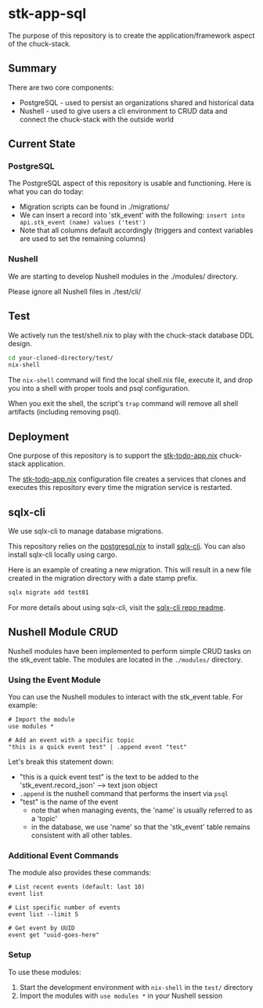 # stk-app-sql 

The purpose of this repository is to create the application/framework aspect of the chuck-stack.

## Summary

There are two core components:

- PostgreSQL - used to persist an organizations shared and historical data
- Nushell - used to give users a cli environment to CRUD data and connect the chuck-stack with the outside world

## Current State

### PostgreSQL

The PostgreSQL aspect of this repository is usable and functioning. Here is what you can do today:

- Migration scripts can be found in ./migrations/
- We can insert a record into 'stk_event' with the following: `insert into api.stk_event (name) values ('test')`
- Note that all columns default accordingly (triggers and context variables are used to set the remaining columns)

### Nushell

We are starting to develop Nushell modules in the ./modules/ directory.

Please ignore all Nushell files in ./test/cli/

## Test

We actively run the test/shell.nix to play with the chuck-stack database DDL design. 

```bash
cd your-cloned-directory/test/
nix-shell
```

The `nix-shell` command will find the local shell.nix file, execute it, and drop you into a shell with proper tools and psql configuration.

When you exit the shell, the script's `trap` command will remove all shell artifacts (including removing psql).

## Deployment

One purpose of this repository is to support the [stk-todo-app.nix](https://github.com/chuckstack/chuck-stack-nix/blob/main/nixos/stk-todo-app.nix) chuck-stack application. 

The [stk-todo-app.nix](https://github.com/chuckstack/chuck-stack-nix/blob/main/nixos/stk-todo-app.nix) configuration file creates a services that clones and executes this repository every time the migration service is restarted.

## sqlx-cli

We use sqlx-cli to manage database migrations.

This repository relies on the [postgresql.nix](https://github.com/chuckstack/chuck-stack-nix/blob/main/nixos/postgresql.nix) to install [sqlx-cli](https://github.com/launchbadge/sqlx/tree/main/sqlx-cli). You can also install sqlx-cli locally using cargo.

Here is an example of creating a new migration. This will result in a new file created in the migration directory with a date stamp prefix.

```bash
sqlx migrate add test01
```

For more details about using sqlx-cli, visit the [sqlx-cli repo readme](https://github.com/launchbadge/sqlx/tree/main/sqlx-cli).

## Nushell Module CRUD

Nushell modules have been implemented to perform simple CRUD tasks on the stk_event table. The modules are located in the `./modules/` directory.

### Using the Event Module

You can use the Nushell modules to interact with the stk_event table. For example:

```nu
# Import the module
use modules *

# Add an event with a specific topic
"this is a quick event test" | .append event "test"
```

Let's break this statement down:

- "this is a quick event test" is the text to be added to the 'stk_event.record_json' --> text json object
- `.append` is the nushell command that performs the insert via `psql`
- "test" is the name of the event
  - note that when managing events, the 'name' is usually referred to as a 'topic'
  - in the database, we use 'name' so that the 'stk_event' table remains consistent with all other tables.

### Additional Event Commands

The module also provides these commands:

```nu
# List recent events (default: last 10)
event list

# List specific number of events
event list --limit 5

# Get event by UUID
event get "uuid-goes-here"
```

### Setup

To use these modules:

1. Start the development environment with `nix-shell` in the `test/` directory
2. Import the modules with `use modules *` in your Nushell session

